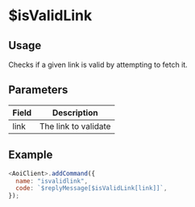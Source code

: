 # $isValidLink

## Usage

Checks if a given link is valid by attempting to fetch it.

## Parameters

| Field | Description          |
| ----- | -------------------- |
| link  | The link to validate |

## Example

```javascript
<AoiClient>.addCommand({
  name: "isvalidlink",
  code: `$replyMessage[$isValidLink[link]]`,
});
```